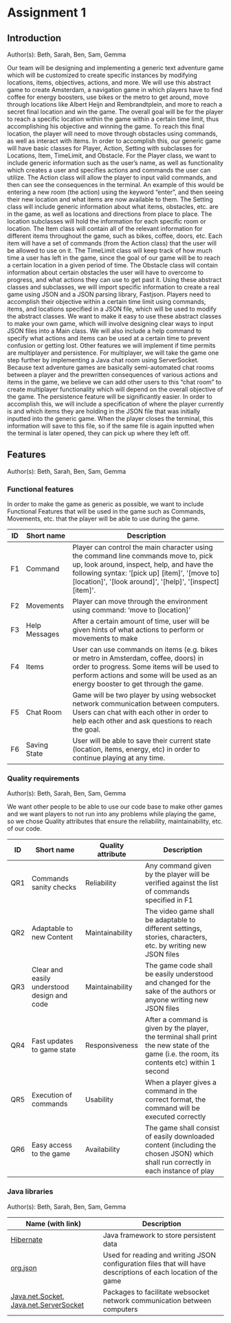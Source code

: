 # Assignment 1

## Introduction
Author(s): Beth, Sarah, Ben, Sam, Gemma

Our team will be designing and implementing a generic text adventure game which will be customized to create specific instances by modifying locations, items, objectives, actions, and more. We will use this abstract game to create Amsterdam, a navigation game in which players have to find coffee for energy boosters, use bikes or the metro to get around, move through locations like Albert Heijn and Rembrandtplein, and more to reach a secret final location and win the game.
The overall goal will be for the player to reach a specific location within the game within a certain time limit, thus accomplishing his objective and winning the game. To reach this final location, the player will need to move through obstacles using commands, as well as interact with items. In order to accomplish this, our generic game will have basic classes for Player, Action, Setting with subclasses for Locations, Item, TimeLimit, and Obstacle.
For the Player class, we want to include generic information such as the user’s name, as well as functionality which creates a user and specifies actions and commands the user can utilize.
The Action class will allow the player to input valid commands, and then can see the consequences in the terminal. An example of this would be entering a new room (the action) using the keyword “enter”, and then seeing their new location and what items are now available to them.
The Setting class will include generic information about what items, obstacles, etc. are in the game, as well as locations and directions from place to place. The location subclasses will hold the information for each specific room or location.
The Item class will contain all of the relevant information for different items throughout the game, such as bikes, coffee, doors, etc. Each item will have a set of commands (from the Action class) that the user will be allowed to use on it.
The TimeLimit class will keep track of how much time a user has left in the game, since the goal of our game will be to reach a certain location in a given period of time.
The Obstacle class will contain information about certain obstacles the user will have to overcome to progress, and what actions they can use to get past it.
Using these abstract classes and subclasses, we will import specific information to create a real game using JSON and a JSON parsing library, Fastjson. Players need to accomplish their objective within a certain time limit using commands, items, and locations specified in a JSON file, which will be used to modify the abstract classes. We want to make it easy to use these abstract classes to make your own game, which will involve designing clear ways to input JSON files into a Main class.  We will also include a help command to specify what actions and items can be used at a certain time to prevent confusion or getting lost.
Other features we will implement if time permits are multiplayer and persistence. For multiplayer, we will take the game one step further by implementing a Java chat room using ServerSocket. Because text adventure games are basically semi-automated chat rooms between a player and the prewritten consequences of various actions and items in the game, we believe we can add other users to this “chat room” to create multiplayer functionality which will depend on the overall objective of the game. The persistence feature will be significantly easier. In order to accomplish this, we will include a specification of where the player currently is and which items they are holding in the JSON file that was initially inputted into the generic game. When the player closes the terminal, this information will save to this file, so if the same file is again inputted when the terminal is later opened, they can pick up where they left off.

## Features
Author(s): Beth, Sarah, Ben, Sam, Gemma

### Functional features

In order to make the game as generic as possible, we want to include Functional Features that will be used in the game such as Commands, Movements, etc. that the player will be able to use during the game. 

| ID  | Short name  | Description  |
|---|---|---|
| F1  | Command | Player can control the main character using the command line commands move to, pick up, look around, inspect, help, and have the following syntax: ‘[pick up] [item]’, '[move to] [location]', '[look around]', '[help]', '[inspect][item]'.   |
| F2  | Movements  | Player can move through the environment using command: ‘move to [location]’  |
| F3  | Help Messages  | After a certain amount of time, user will be given hints of what actions to perform or movements to make  |
| F4  | Items | User can use commands on items (e.g. bikes or metro in Amsterdam, coffee, doors) in order to progress. Some items will be used to perform actions and some will be used as an energy booster to get through the game.  |
| F5  | Chat Room  | Game will be two player by using websocket network communication between computers. Users can chat with each other in order to help each other and ask questions to reach the goal.   |
| F6  | Saving State  | User will be able to save their current state (location, items, energy, etc) in order to continue playing at any time.   |

### Quality requirements
Author(s): Beth, Sarah, Ben, Sam, Gemma

We want other people to be able to use our code base to make other games and we want players to not run into any problems while playing the game, so we chose Quality attributes that ensure the reliability, maintainability, etc. of our code.

| ID  | Short name  | Quality attribute | Description  |
|---|---|---|---|
| QR1  | Commands sanity checks | Reliability  | Any command given by the player will be verified against the list of commands specified in F1 |
| QR2  | Adaptable to new Content | Maintainability  | The video game shall be adaptable to different settings, stories, characters, etc. by writing new JSON files  |
| QR3  | Clear and easily understood design and code | Maintainability  | The game code shall be easily understood and changed for the sake of the authors or anyone writing new JSON files |
| QR4  | Fast updates to game state | Responsiveness | After a command is given by the player, the terminal shall print the new state of the game (i.e. the room, its contents etc) within 1 second |
| QR5  | Execution of commands | Usability  | When a player gives a command in the correct format, the command will be executed correctly |
| QR6  | Easy access to the game | Availability  | The game shall consist of easily downloaded content (including the chosen JSON) which shall run correctly in each instance of play |

### Java libraries
Author(s): Beth, Sarah, Ben, Sam, Gemma

| Name (with link) | Description  |
|---|---|
| [Hibernate](https://hibernate.org/)  | Java framework to store persistent data |
| [org.json](https://stleary.github.io/JSON-java/index.html) | Used for reading and writing JSON configuration files that will have descriptions of each location of the game |
| [Java.net.Socket](https://docs.oracle.com/javase/7/docs/api/java/net/Socket.html), [Java.net.ServerSocket](https://docs.oracle.com/javase/8/docs/api/java/net/ServerSocket.html)  | Packages to facilitate websocket network communication between computers 
